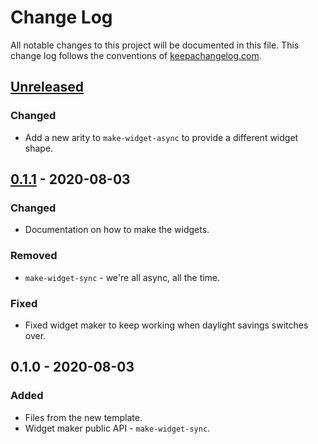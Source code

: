 # Change Log
All notable changes to this project will be documented in this file. This change log follows the conventions of [keepachangelog.com](http://keepachangelog.com/).

## [Unreleased]
### Changed
- Add a new arity to `make-widget-async` to provide a different widget shape.

## [0.1.1] - 2020-08-03
### Changed
- Documentation on how to make the widgets.

### Removed
- `make-widget-sync` - we're all async, all the time.

### Fixed
- Fixed widget maker to keep working when daylight savings switches over.

## 0.1.0 - 2020-08-03
### Added
- Files from the new template.
- Widget maker public API - `make-widget-sync`.

[Unreleased]: https://github.com/your-name/fwm-spa/compare/0.1.1...HEAD
[0.1.1]: https://github.com/your-name/fwm-spa/compare/0.1.0...0.1.1
